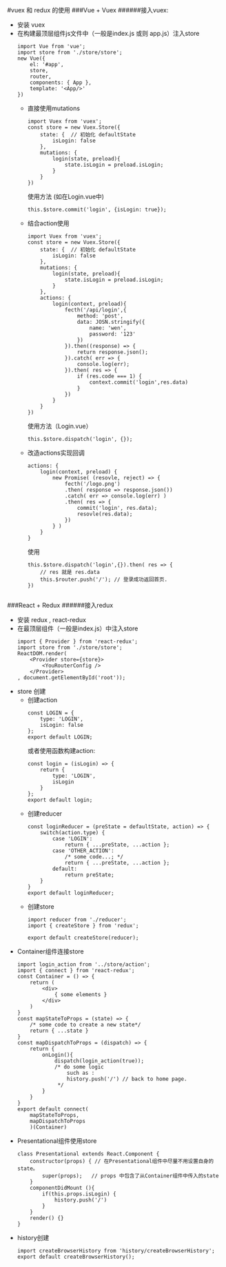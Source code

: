 #vuex 和 redux 的使用
###Vue + Vuex
######接入vuex:
- 安装 vuex
- 在构建最顶层组件js文件中（一般是index.js 或则 app.js）注入store
    ```
    import Vue from 'vue';
    import store from './store/store';
    new Vue({
        el: '#app',
        store,
        router,
        components: { App },
        template: '<App/>'
    })
    ```
    - 直接使用mutations
        ```
        import Vuex from 'vuex';
        const store = new Vuex.Store({
            state: {  // 初始化 defaultState
                isLogin: false
            },
            mutations: {
                login(state, preload){
                    state.isLogin = preload.isLogin;
                }
            }
        })
        ```
        使用方法 (如在Login.vue中)
        ```
        this.$store.commit('login', {isLogin: true});
    - 结合action使用
        ```
        import Vuex from 'vuex';
        const store = new Vuex.Store({
            state: {  // 初始化 defaultState
                isLogin: false
            },
            mutations: {
                login(state, preload){
                    state.isLogin = preload.isLogin;
                }
            },
            actions: {
                login(context, preload){
                    fecth('/api/login',{
                        method: 'post',
                        data: JOSN.stringify({
                            name: 'wen',
                            password: '123'
                        })
                    }).then((response) => {
                        return response.json();
                    }).catch( err => {
                        console.log(err);
                    }).then( res => {
                        if (res.code === 1) {
                            context.commit('login',res.data)
                        }
                    })
                }
            }
        })
        ```
        使用方法（Login.vue）
        ```
        this.$store.dispatch('login', {});
        ```
    - 改造actions实现回调
        ```
        actions: {
            login(context, preload) {
                new Promise( (resovle, reject) => {
                    fecth('/logo.png')
                    .then( response => response.json())
                    .catch( err => console.log(err) )
                    .then( res => {
                        commit('login', res.data);
                        resovle(res.data);
                    })
                } )
            }
        }
        ```
        使用
        ```
        this.$store.dispatch('login',{}).then( res => {
            // res 就是 res.data
            this.$router.push('/'); // 登录成功返回首页.
        })
        

###React + Redux
######接入redux
- 安装 redux , react-redux
- 在最顶层组件（一般是index.js）中注入store
    ```
    import { Provider } from 'react-redux';
    import store from './store/store';
    ReactDOM.render(
        <Provider store={store}>
            <YouRouterConfig />
        </Provider>
    , document.getElementById('root'));
    ```
- store 创建
    - 创建action
        ```
        const LOGIN = {
            type: 'LOGIN',
            isLogin: false
        };
        export default LOGIN;
        ```
        或者使用函数构建action:
        ```
        const login = (isLogin) => {
            return {
                type: 'LOGIN',
                isLogin
            }
        };
        export default login;
        ```
    - 创建reducer
        ```
        const loginReducer = (preState = defaultState, action) => {
            switch(action.type) {
                case 'LOGIN':
                    return { ...preState, ...action };
                case 'OTHER_ACTION':
                    /* some code...; */
                    return { ...preState, ...action };
                default:
                    return preState;
            }
        }
        export default loginReducer;
        ```
    - 创建store
        ```
        import reducer from './reducer';
        import { createStore } from 'redux';

        export default createStore(reducer);
        ```
- Container组件连接store 
    ```
    import login_action from '../store/action';
    import { connect } from 'react-redux';
    const Container = () => {
        return (
            <div>
                { some elements }
            </div>
        )
    }
    const mapStateToProps = (state) => {
        /* some code to create a new state*/
        return { ...state }
    }
    const mapDispatchToProps = (dispatch) => {
        return {
            onLogin(){
                dispatch(login_action(true));
                /* do some logic
                    such as :
                    history.push('/') // back to home page.
                 */
            }
        }
    }
    export default connect(
        mapStateToProps,
        mapDispatchToProps
        )(Container)
    ```
- Presentational组件使用store
    ```
    class Presentational extends React.Component {
        constructor(props) { // 在Presentational组件中尽量不用设置自身的state。
            super(props);   // props 中包含了从Container组件中传入的state
        }
        componentDidMount (){
            if(this.props.isLogin) {
                history.push('/')
            }
        }
        render() {}
    }
    ```
- history创建
    ```
    import createBrowserHistory from 'history/createBrowserHistory';
    export default createBrowserHistory();
